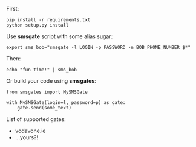First:

    pip install -r requirements.txt
    python setup.py install
    
Use **smsgate** script with some alias sugar:

    export sms_bob="smsgate -l LOGIN -p PASSWORD -n BOB_PHONE_NUMBER $*"

Then:

    echo "fun time!" | sms_bob


Or build your code using **smsgates**:

    from smsgates import MySMSGate

    with MySMSGate(login=l, password=p) as gate:
        gate.send(some_text)


List of supported gates:
- vodavone.ie
- ...yours?!


